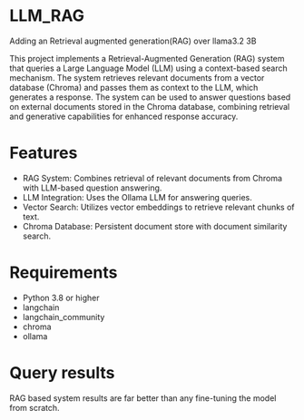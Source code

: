 # LLM_RAG
Adding an Retrieval augmented generation(RAG) over llama3.2 3B

This project implements a Retrieval-Augmented Generation (RAG) system that queries a Large Language Model (LLM) using a context-based search mechanism. The system retrieves relevant documents from a vector database (Chroma) and passes them as context to the LLM, which generates a response. The system can be used to answer questions based on external documents stored in the Chroma database, combining retrieval and generative capabilities for enhanced response accuracy.

# Features
* RAG System: Combines retrieval of relevant documents from Chroma with LLM-based question answering.
* LLM Integration: Uses the Ollama LLM for answering queries.
* Vector Search: Utilizes vector embeddings to retrieve relevant chunks of text.
* Chroma Database: Persistent document store with document similarity search.

# Requirements
- Python 3.8 or higher
- langchain
- langchain_community
- chroma
- ollama


# Query results
RAG based system results are far better than any fine-tuning the model from scratch.




